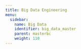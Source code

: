 ```yaml
---
title: Big Data Engineering
menu:
  sidebar:
    name: Big Data
    identifier: big_data_master
    parent: masterbc
    weight: 110
---
```

